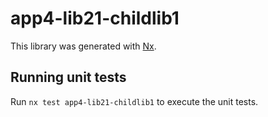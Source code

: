 # app4-lib21-childlib1

This library was generated with [Nx](https://nx.dev).

## Running unit tests

Run `nx test app4-lib21-childlib1` to execute the unit tests.

